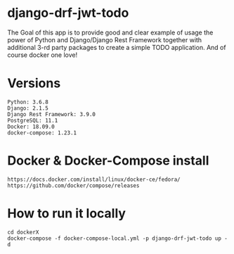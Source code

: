 # django-drf-jwt-todo

The Goal of this app is to provide good and clear example of usage the power of Python and Django/Django Rest Framework together with 
additional 3-rd party packages to create a simple TODO application. And of course docker one love!

# Versions
```
Python: 3.6.8
Django: 2.1.5
Django Rest Framework: 3.9.0
PostgreSQL: 11.1
Docker: 18.09.0
docker-compose: 1.23.1
```

# Docker & Docker-Compose install
``` 
https://docs.docker.com/install/linux/docker-ce/fedora/
https://github.com/docker/compose/releases
```

# How to run it locally
```
cd dockerX
docker-compose -f docker-compose-local.yml -p django-drf-jwt-todo up -d
```
